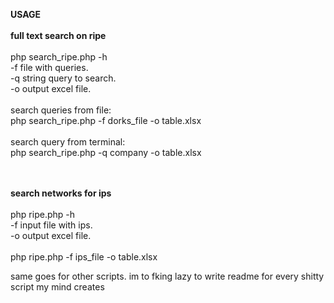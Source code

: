 **USAGE**
<br /><br />
**full text search on ripe**
<br /><br />
php search_ripe.php -h<br />
-f file with queries.<br />
-q string query to search.<br />
-o output excel file. <br />
<br />
search queries from file:<br />
php search_ripe.php -f dorks_file -o table.xlsx<br />
<br />
search query from terminal:<br />
php search_ripe.php -q company -o table.xlsx<br />
<br /><br />

**search networks for ips**
<br /><br />
php ripe.php -h<br />
-f input file with ips.<br />
-o output excel file.<br />
<br />
php ripe.php -f ips_file -o table.xlsx

same goes for other scripts.
im to fking lazy to write readme for every shitty script my mind creates
